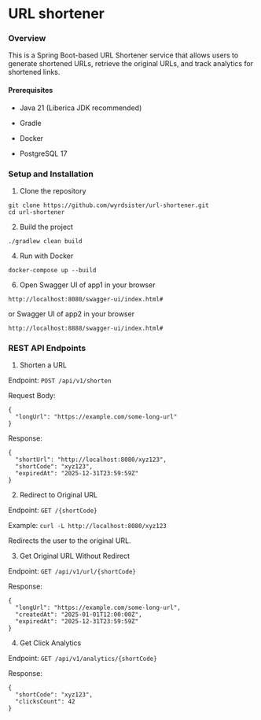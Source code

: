 # URL shortener 

### Overview

This is a Spring Boot-based URL Shortener service that allows users to generate shortened URLs, retrieve the original URLs, and track analytics for shortened links.

#### Prerequisites

- Java 21 (Liberica JDK recommended)

- Gradle

- Docker

- PostgreSQL 17

### Setup and Installation

1. Clone the repository
```
git clone https://github.com/wyrdsister/url-shortener.git
cd url-shortener
```

2. Build the project
```
./gradlew clean build
```

4. Run with Docker
```
docker-compose up --build
```

6. Open Swagger UI of app1 in your browser
```
http://localhost:8080/swagger-ui/index.html#
```
or Swagger UI of app2 in your browser
```
http://localhost:8888/swagger-ui/index.html#
```

### REST API Endpoints

1. Shorten a URL

Endpoint: `POST /api/v1/shorten`

Request Body:
```
{
  "longUrl": "https://example.com/some-long-url"
}
```

Response:
```
{
  "shortUrl": "http://localhost:8080/xyz123",
  "shortCode": "xyz123",
  "expiredAt": "2025-12-31T23:59:59Z"
}
```

2. Redirect to Original URL

Endpoint: `GET /{shortCode}`

Example:
```curl -L http://localhost:8080/xyz123```

Redirects the user to the original URL.

3. Get Original URL Without Redirect

Endpoint: `GET /api/v1/url/{shortCode}`

Response:
```
{
  "longUrl": "https://example.com/some-long-url",
  "createdAt": "2025-01-01T12:00:00Z",
  "expiredAt": "2025-12-31T23:59:59Z"
}
```

4. Get Click Analytics

Endpoint: `GET /api/v1/analytics/{shortCode}`

Response:
```
{
  "shortCode": "xyz123",
  "clicksCount": 42
}
```
